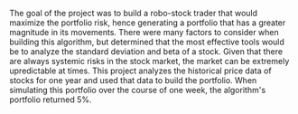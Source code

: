 The goal of the project was to build a robo-stock trader that would maximize the portfolio risk, hence generating a portfolio that has a greater magnitude in its movements.
There were many factors to consider when building this algorithm, but determined that the most effective tools would be to analyze the standard deviation and beta of a stock.
Given that there are always systemic risks in the stock market, the market can be extremely upredictable at times.
This project analyzes the historical price data of stocks for one year and used that data to build the portfolio.
When simulating this portfolio over the course of one week, the algorithm's portfolio returned 5%.
